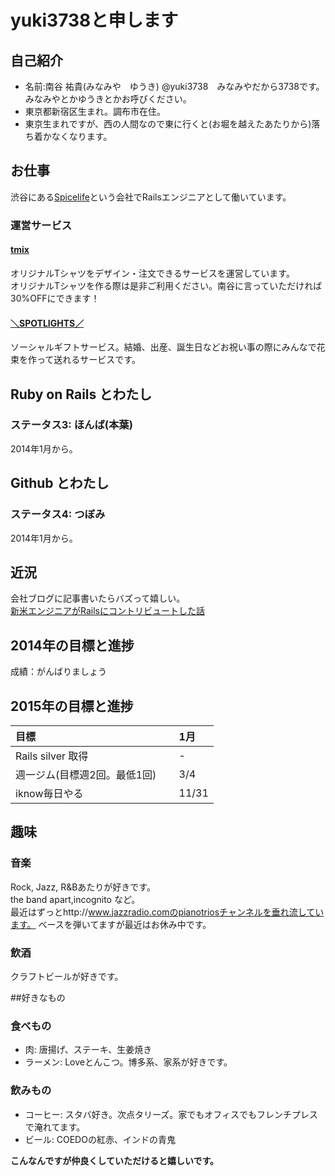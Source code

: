 # yuki3738と申します
## 自己紹介
* 名前:南谷 祐貴(みなみや　ゆうき) @yuki3738　みなみやだから3738です。  
みなみやとかゆうきとかお呼びください。
* 東京都新宿区生まれ。調布市在住。
* 東京生まれですが、西の人間なので東に行くと(お堀を越えたあたりから)落ち着かなくなります。

## お仕事
渋谷にある[Spicelife](http://spicelife.jp/)という会社でRailsエンジニアとして働いています。  

### 運営サービス
#### [tmix](http://tmix.jp/)
オリジナルTシャツをデザイン・注文できるサービスを運営しています。  
オリジナルTシャツを作る際は是非ご利用ください。南谷に言っていただければ30%OFFにできます！  

#### [＼SPOTLIGHTS／](https://spotlights.jp/)
ソーシャルギフトサービス。結婚、出産、誕生日などお祝い事の際にみんなで花束を作って送れるサービスです。

## Ruby on Rails とわたし
### ステータス3: ほんば(本葉)
2014年1月から。

## Github とわたし
### ステータス4: つぼみ
2014年1月から。

## 近況
会社ブログに記事書いたらバズって嬉しい。  
[新米エンジニアがRailsにコントリビュートした話](http://blog.spicelife.jp/entry/2015/01/06/191523)


## 2014年の目標と進捗
成績：がんばりましょう

## 2015年の目標と進捗

|            目標           | 1月 |
|:-------------------------|:---|
|Rails silver 取得          |-    |
|週一ジム(目標週2回。最低1回)	　|3/4    |
|iknow毎日やる               |11/31  |



## 趣味
### 音楽
Rock, Jazz, R&Bあたりが好きです。  
the band apart,incognito など。  
最近はずっとhttp://www.jazzradio.comのpianotriosチャンネルを垂れ流しています。
ベースを弾いてますが最近はお休み中です。

### 飲酒
クラフトビールが好きです。

##好きなもの

### 食べもの
* 肉:      唐揚げ、ステーキ、生姜焼き
* ラーメン: Loveとんこつ。博多系、家系が好きです。

### 飲みもの
* コーヒー: スタバ好き。次点タリーズ。家でもオフィスでもフレンチプレスで淹れてます。
* ビール:   COEDOの紅赤、インドの青鬼


**こんなんですが仲良くしていただけると嬉しいです。**
